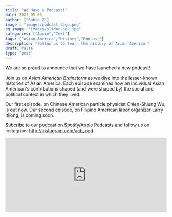 ```yaml
---
title: "We Have a Podcast!"
date: 2021-05-03
author: ["Robin Z"]
image : "images/podcast_logo.png"
bg_image: "images/slider-bg2.jpg"
categories: ["Audio","Text"] 
tags: ["Asian America","History","Podcast"]
description: "Follow us to learn the history of Asian America."
draft: false
type: "post"
---
```


We are so proud to announce that we have launched a new podcast! 

Join us on _Asian American Brainstorm_ as we dive into the lesser-known histories of Asian America. Each episode examines how an individual Asian American's contributions shaped (and were shaped by) the social and political context in which they lived. 

Our first episode, on Chinese American particle physicist Chien-Shiung Wu, is out now. Our second episode, on Filipino American labor organizer Larry Itliong, is coming soon. 

Subcribe to our podcast on Spotify/Apple Podcasts and follow us on Instagram: http://instagram.com/aab_pod

<iframe src="https://open.spotify.com/embed-podcast/episode/7DjcGcnOjFvmfzaXGIeBal" width="100%" height="232" frameborder="0" allowtransparency="true" allow="encrypted-media"></iframe>
